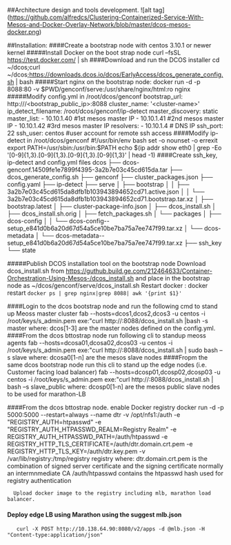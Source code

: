 ##Architecture design and tools development.
![alt tag] (https://github.com/alfredcs/Clustering-Containerized-Service-With-Mesos-and-Docker-Overlay-Network/blob/master/dcos-mesos-docker.png)


##Installation:
####Create a bootstrap node with centos 3.10.1 or newer kernel 
#####Install Docker on the boot strap node
        curl –fsSL https://test.docker.com/ | sh
####Download and run the DCOS installer
        cd ~/dcos;curl ~/dcos;https://downloads.dcos.io/dcos/EarlyAccess/dcos_generate_config.sh | bash
#####Start nginx on the bootstrap node:
        docker run -d -p 8088:80 -v $PWD/genconf/serve:/usr/share/nginx/html:ro nginx
#####Modify config.yml in /root/dcos/genconf
        bootstrap_url: http:///<bootstrap_public_ip>:8088
        cluster_name: '<cluster-name>'
        ip_detect_filename: /root/dcos/genconf/ip-detect
        master_discovery: static
        master_list:
        - 10.10.1.40 #1st mesos master IP
        - 10.10.1.41 #2nd mesos master IP 
        - 10.10.1.42 #3rd mesos master IP
        resolvers:
        - 10.10.1.4 # DNS IP
        ssh_port: 22
        ssh_user: centos #user account for remote ssh access
####Modify ip-detect in /root/dcos/genconf
        #!/usr/bin/env bash
        set -o nounset -o errexit
        export PATH=/usr/sbin:/usr/bin:$PATH
        echo $(ip addr show eth0 | grep -Eo '[0-9]{1,3}\.[0-9]{1,3}\.[0-9]{1,3}\.[0-9]{1,3}' | head -1)
####Create ssh_key, ip-detect and config.yml files
        dcos
        ├── dcos-genconf.14509fe1e7899f4395-3a2b7e03c45cd615da.tar
        ├── dcos_generate_config.sh
        ├── genconf
            ├── cluster_packages.json
            ├── config.yaml
            ├── ip-detect
            ├── serve
            │   ├── bootstrap
            │   │   ├── 3a2b7e03c45cd615da8dfb1b103943894652cd71.active.json
            │   │   └── 3a2b7e03c45cd615da8dfb1b103943894652cd71.bootstrap.tar.xz
            │   ├── bootstrap.latest
            │   ├── cluster-package-info.json
            │   ├── dcos_install.sh
            │   ├── dcos_install.sh.orig
            │   ├── fetch_packages.sh
            │   └── packages
            │       ├── dcos-config
            │       │   └── dcos-config--setup_e841d0b6a20d67d54a5ce10be7ba75a7ee747f99.tar.xz
            │       └── dcos-metadata
            │           └── dcos-metadata--setup_e841d0b6a20d67d54a5ce10be7ba75a7ee747f99.tar.xz
            ├── ssh_key
            └── state

#####Publish DCOS installation tool on the bootstrap node
        Download dcos_install.sh from  https://guthub.build.ge.com/212464633/Container-Orchestration-Using-Mesos-/dcos_install.sh and place in the bootstrap node as ~/dcos/genconf/serve/dcos_install.sh
        Restart docker : docker restart `docker ps | grep nginx|grep 8088| awk '{print $1}'`

####Login to the dcos bootstrap node and run the following cmd to stand up Meoss master cluster
      fab --hosts=dcos1,dcos2,dcos3 -u centos -i /root/keys/s_admin.pem exe:"curl http://<bootstrap-ip>:8088/dcos_install.sh |bash -s master
      where:
         dcos[1-3] are the master nodes defined on the config.yml.
####From the dcos bttostrap node run following cli to standup meoss agents
      fab --hosts=dcosa01,dcosa02,dcos03 -u centos -i /root/keys/s_admin.pem exe:"curl http://<bootstrap-ip>:8088/dcos_install.sh | sudo bash –s slave
      where:
          dcosa0[1-n] are the mesos slave nodes
####Fropm the same dcos bootstrap node run this cli to stand up the edge nodes (i.e. Customer  facing load balancer)
      fab --hosts=dcosp01,dcosp02,dcosp03 -u centos -i /root/keys/s_admin.pem exe:"curl http://<bootstrap-ip>:8088/dcos_install.sh | bash –s slave_public
      where: 
          dcosp0[1-n] are the mesos public slave nodes to be used for marathon-LB

####From the dcos bttostrap node. enable Docker registry
      docker run -d -p 5000:5000 --restart=always --name dtr -v /opt/nfs1:/auth -e "REGISTRY_AUTH=htpasswd"  -e "REGISTRY_AUTH_HTPASSWD_REALM=Registry Realm" -e REGISTRY_AUTH_HTPASSWD_PATH=/auth/htpasswd   -e REGISTRY_HTTP_TLS_CERTIFICATE=/auth/dtr.domain.crt.pem -e REGISTRY_HTTP_TLS_KEY=/auth/dtr.key.pem -v /var/lib/registry:/tmp/registry registry
      where:
	  dtr.domain.crt.pem is the combination of signed server certificate and the signing certificate normally an intermnmediate CA 
          /auth/htpasswd contains the htpasswd hash used for registry authentication

      Upload docker image to the registry including mlb, marathon load balancer.

#### Deploy edge LB using Marathon using the suggest mlb.json 
       curl -X POST http://10.138.64.90:8080/v2/apps -d @mlb.json -H "Content-type:application/json"
